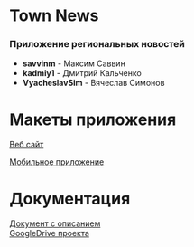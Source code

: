 # Town News
### Приложение региональных новостей
- **savvinm** - Максим Саввин <br>
- **kadmiy1** - Дмитрий Кальченко<br>
- **VyacheslavSim** - Вячеслав Симонов 


# Макеты приложения
[Веб сайт](https://www.figma.com/proto/bS3WN7hbUzdXGCH3PDTtRK/%D0%A2%D0%9F?node-id=13%3A90&scaling=scale-down&page-id=11%3A89&starting-point-node-id=13%3A90)

[Мобильное приложение](https://www.figma.com/proto/bS3WN7hbUzdXGCH3PDTtRK/%D0%A2%D0%9F?node-id=113%3A94&scaling=scale-down&page-id=57%3A73&starting-point-node-id=113%3A94)
# Документация
[Документ с описанием](https://docs.google.com/document/d/1Enm5rn-7wtAPZT1pKJF62GHmUhlnd3gaeRt6F9swoEs/edit?usp=sharing)<br>
[GoogleDrive проекта](https://drive.google.com/drive/folders/16mK8To9MVgV_VdqD4lTKubeOx6zr2n5E?usp=sharing)
